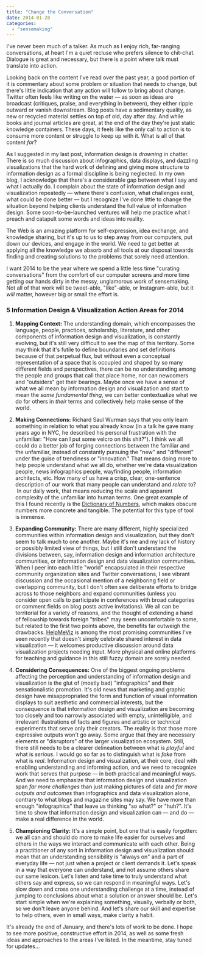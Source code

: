 ```yaml
---
title: "Change the Conversation"
date: 2014-01-28
categories: 
  - "sensemaking"
---
```


I've never been much of a talker. As much as I enjoy rich, far-ranging conversations, at heart I'm a quiet recluse who prefers silence to chit-chat. Dialogue is great and necessary, but there is a point where talk must translate into action.

Looking back on the content I've read over the past year, a good portion of it is commentary about some problem or situation that needs to change, but there's little indication that any action will follow to bring about change. Twitter often feels like writing on the water — as soon as ideas are broadcast (critiques, praise, and everything in between), they either ripple outward or vanish downstream. Blog posts have a sedimentary quality, as new or recycled material settles on top of old, day after day. And while books and journal articles are great, at the end of the day they're just static knowledge containers. These days, it feels like the only call to action is to consume more content or struggle to keep up with it. What is all of that content _for_?

As I suggested in my last post, information design is _drowning_ in chatter. There is so much discussion about infographics, data displays, and dazzling visualizations that the hard work of defining and giving more structure to information design as a formal discipline is being neglected. In my own blog, I acknowledge that there's a considerable gap between what I say and what I actually do. I complain about the state of information design and visualization repeatedly — where there's confusion, what challenges exist, what could be done better — but I recognize I've done little to change the situation beyond helping clients understand the full value of information design. Some soon-to-be-launched ventures will help me practice what I preach and catapult some words and ideas into reality.

The Web is an amazing platform for self-expression, idea exchange, and knowledge sharing, but it's up to us to step away from our computers, put down our devices, and engage in the world. We need to get better at applying all the knowledge we absorb and all tools at our disposal towards finding and creating solutions to the problems that sorely need attention.

I want 2014 to be the year where we spend a little less time "curating conversations" from the comfort of our computer screens and more time getting our hands dirty in the messy, unglamorous work of sensemaking. Not all of that work will be tweet-able, "like"-able, or Instagram-able, but it _will_ matter, however big or small the effort is.

### 5 Information Design & Visualization Action Areas for 2014

1. **Mapping Context:** The understanding domain, which encompasses the language, people, practices, scholarship, literature, and other components of information design and visualization, is constantly evolving, but it's still very difficult to see the map of this territory. Some may think that it's futile to define boundaries and set definitions because of that perpetual flux, but without even a conceptual representation of a space that is occupied and shaped by so many different fields and perspectives, there can be no understanding among the people and groups that call that place home, nor can newcomers and "outsiders" get their bearings. Maybe once we have a sense of what we all mean by information design and visualization and start to mean the _same fundamental thing_, we can better contextualize what we do for others in _their_ terms and collectively help make sense of the world.

2. **Making Connections:** Richard Saul Wurman says that you only learn something in relation to what you already know (in a talk he gave many years ago in NYC, he described his personal frustration with the unfamiliar: "How can I put some velcro on this shit?"). I think we all could do a better job of forging connections between the familiar and the unfamiliar, instead of constantly pursuing the "new" and "different" under the guise of trendiness or "innovation." That means doing more to help people understand what we all do, whether we're data visualization people, news infographics people, wayfinding people, information architects, etc. How many of us have a crisp, clear, one-sentence description of our work that many people can understand and _relate_ to?  In our daily work, that means reducing the scale and apparent complexity of the unfamiliar into human terms. One great example of this I found recently is the [Dictionary of Numbers](http://www.dictionaryofnumbers.com/), which makes obscure numbers more concrete and tangible. The potential for this type of tool is immense.

3. **Expanding Community:** There are many different, highly specialized communities within information design and visualization, but they don't seem to talk much to one another. Maybe it's me and my lack of history or possibly limited view of things, but I still don't understand the divisions between, say, information design and information architecture communities, or information design and data visualization communities. When I peer into each little "world" encapsulated in their respective community organization sites and Twitter conversations, I see vibrant discussion and the occasional mention of a neighboring field or overlapping community, but I don't often see deliberate efforts to bridge across to those neighbors and expand communities (unless you consider open calls to participate in conferences with broad categories or comment fields on blog posts active invitations). We all can be territorial for a variety of reasons, and the thought of extending a hand of fellowship towards foreign "tribes" may seem uncomfortable to some, but related to the first two points above, the benefits far outweigh the drawbacks. [HelpMeViz](http://helpmeviz.com/) is among the most promising communities I've seen recently that doesn't simply celebrate shared interest in data visualization — it welcomes productive discussion around data visualization projects needing input. More physical and online platforms for teaching and guidance in this still fuzzy domain are sorely needed.

4. **Considering Consequences:** One of the biggest ongoing problems affecting the perception and understanding of information design and visualization is the glut of (mostly bad) "infographics" and their sensationalistic promotion. It's old news that marketing and graphic design have misappropriated the form and function of visual information displays to suit aesthetic and commercial interests, but the consequence is that information design and visualization are becoming too closely and too narrowly associated with empty, unintelligible, and irrelevant illustrations of facts and figures and artistic or technical experiments that serve only their creators. The reality is that those more expressive outputs won't go away. Some argue that they are necessary elements or "disruptors" of the larger visualization ecosystem. Still, there still needs to be a clearer delineation between what is _playful_ and what is _serious_. I would go so far as to distinguish what is _fake_ from what is _real_. Information design and visualization, at their core, deal with enabling understanding and informing action, and we need to recognize work that serves that purpose — in both practical and meaningful ways. And we need to emphasize that information design and visualization span _far more challenges_ than just making pictures of data and _far more outputs and outcomes_ than infographics and data visualization alone, contrary to what blogs and magazine sites may say. We have more than enough "infographics" that leave us thinking "so what?" or "huh?". It's time to show that information design and visualization can — and do — make a real difference in the world.

5. **Championing Clarity:** It's a simple point, but one that is easily forgotten: we all can and should do more to make life easier for ourselves and others in the ways we interact and communicate with each other. Being a practitioner of any sort in information design and visualization should mean that an understanding sensibility is "always on" and a part of everyday life — not just when a project or client demands it. Let's speak in a way that everyone can understand, and not assume others share our same lexicon. Let's listen and take time to truly understand what others say and express, so we can respond in meaningful ways. Let's slow down and cross one understanding challenge at a time, instead of jumping to conclusions about what a solution or answer should be. Let's start simple when we're explaining something, visually, verbally or both, so we don't leave anyone behind. And let's share our skill and expertise to help others, even in small ways, make clarity a habit.

It's already the end of January, and there's lots of work to be done. I hope to see more positive, constructive effort in 2014, as well as some fresh ideas and approaches to the areas I've listed. In the meantime, stay tuned for updates...
